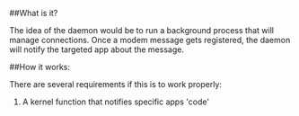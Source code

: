 ##What is it?

The idea of the daemon would be to run a background process that will manage connections. Once a modem message gets registered, the daemon will notify the targeted app about the message.

##How it works:

There are several requirements if this is to work properly:

1. A kernel function that notifies specific apps 'code'

